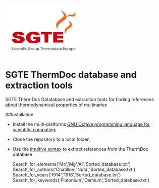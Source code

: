 ![](SGTE.gif)

# SGTE ThermDoc database and extraction tools
SGTE ThermDoc Datatabase and extraction tools for finding references about thermodynamical properties of multinaries

##Installation
- Install the multi-platforms [GNU Octave programming language for scientific computing](https://octave.org/);
- Clone the repository to a local folder;
- Use the [intuitive syntax]() to extract references from the ThermDoc database
  
    Search_for_elements('Mo','Mg','Al','Sorted_database.txt')
    Search_for_authors('Chatillon','Nuta','Sorted_database.txt')
    Search_for_years('1914','1918','Sorted_database.txt')
    Search_for_keywords('Plutonium','Osmium','Sorted_database.txt')
